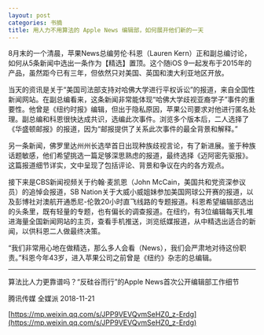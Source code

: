 ```yaml
---
layout: post
categories: 书摘
title: 用人力不用算法的 Apple News 编辑部，如何展开他们新的一天
---
```


8月末的一个清晨，苹果News总编劳伦·科恩（Lauren Kern）正和副总编讨论，如何从5条新闻中选出一条作为【精选】置顶。这个随iOS 9一起发布于2015年的产品，虽然距今已有三年，但依然只对美国、英国和澳大利亚地区开放。

当天的资讯是关于“美国司法部支持对哈佛大学进行平权诉讼”的报道，来自全国性新闻网站。在副总编看来，这条新闻非常能体现“哈佛大学歧视亚裔学子”事件的重要性。他曾是《纽约时报》编辑，但出于隐私原因，苹果公司要求对他进行匿名处理。副总编和科恩很快达成共识，选编此次事件。浏览多个版本后，二人选择了《华盛顿邮报》的报道，因为“邮报提供了关系此次事件的最全背景和解释。”

另一条新闻，佛罗里达州州长选举首日出现种族歧视言论，有了新进展。鉴于种族话题敏感，他们希望挑选一篇足够深思熟虑的报道，最终选择《迈阿密先驱报》。这篇报道细节详实，文中呈现了包括评论、背景和争议在内的各方观点。

接下来是CBS新闻视频关于约翰·麦凯恩（John McCain，美国共和党资深参议员）的追悼会报道，SB Nation关于大威小威姐妹参加美国网球公开赛的报道，以及彭博社对澳航开通悉尼-伦敦20小时直飞线路的专题报道。科恩希望编辑部选出的头条里，既有轻量的专题，也有偏长的调查报道。在纽约，有3位编辑每天扎堆进海量全国新闻网站的主页，查看手机推送，浏览纸媒报道，从中精选出适合的新闻，以供科恩二人做最终决策。

“我们非常用心地在做精选，那么多人会看（News），我们会严肃地对待这份职责。”科恩今年43岁，进入苹果公司之前曾是《纽约》杂志的总编辑。

---

算法比人力更靠谱吗？“反硅谷而行”的Apple News首次公开编辑部工作细节

腾讯传媒 全媒派 2018-11-21

[https://mp.weixin.qq.com/s/JPP9VEVQvmSeHZ0_z-Erdg](https://mp.weixin.qq.com/s/JPP9VEVQvmSeHZ0_z-Erdg)